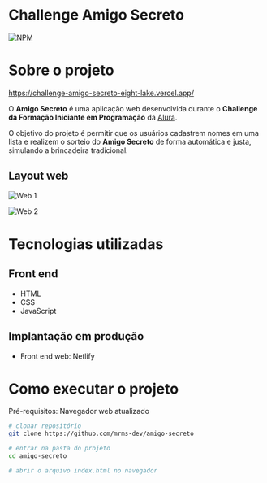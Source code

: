 # Challenge Amigo Secreto  
[![NPM](https://img.shields.io/npm/l/react)](https://github.com/mrms-dev/challenge_amigo_secreto/blob/main/LICENSE)  


# Sobre o projeto  

https://challenge-amigo-secreto-eight-lake.vercel.app/  

O **Amigo Secreto** é uma aplicação web desenvolvida durante o **Challenge da Formação Iniciante em Programação** da [Alura](https://www.alura.com.br/ "Site da Alura").  

O objetivo do projeto é permitir que os usuários cadastrem nomes em uma lista e realizem o sorteio do **Amigo Secreto** de forma automática e justa, simulando a brincadeira tradicional.  

## Layout web  
![Web 1](https://github.com/mrms-dev/amigo-secreto/raw/main/assets/web1.png)  

![Web 2](https://github.com/mrms-dev/amigo-secreto/raw/main/assets/web2.png)  

# Tecnologias utilizadas  
## Front end  
- HTML  
- CSS  
- JavaScript  

## Implantação em produção  
- Front end web: Netlify  

# Como executar o projeto  

Pré-requisitos: Navegador web atualizado  

```bash
# clonar repositório
git clone https://github.com/mrms-dev/amigo-secreto

# entrar na pasta do projeto
cd amigo-secreto

# abrir o arquivo index.html no navegador
